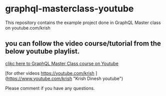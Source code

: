 # graphql-masterclass-youtube
This repository contains the example project done in GraphQL Master class on youtube.com/krish

## you can follow the video course/tutorial from the below youtube playlist.
[clikc here to GraphQL Master Class course on Youtube](https://www.youtube.com/playlist?list=PLD-mYtebG3X8mcXS3IfRWVy6H7-qKsAel "Krish Dinesh youtube")

[for other videos https://youtube.com/krish ] (https://www.youtube.com/krish "Krish Dinesh youtube")


Please comment if you have any questions.
